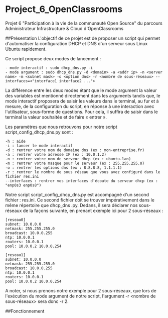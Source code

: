 # Project_6_OpenClassrooms
Projet 6 "Participation à la vie de la communauté Open Source" du parcours Administrateur Infrastructure &amp; Cloud d'OpenClassrooms

##Présentation
L'objectif de ce projet est de proposer un script qui permet d'automatiser la configuration DHCP et DNS d'un serveur sous Linux Ubuntu rapidement.

Ce script propose deux modes de lancement :
```
- mode interactif : sudo dhcp_dns.py -i 
- mode argument : sudo dhcp_dns.py -d <domain> -a <addr ip> -n <server name> -m <subnet mask> -o <option dns> -r <nombre de sous-réseaux> --interfaces=<"interface1 interface2 ..."> 
```
La différence entre les deux modes étant que le mode argument la valeur des variables est mentionné directement dans les arguments tandis que, le mode interactif proposera de saisir les valeurs dans le terminal, au fur et à mesure, de la configuration du script, en réponse à une interaction avec l'utilisateur, sous-forme de questions. Pour cela, il suffira de saisir dans le terminal la valeur souhaitée et de faire « entrer ».

Les paramètres que nous retrouvons pour notre script script_config_dhcp_dns.py sont :
```
-h : aide 
-i : lancer le mode interactif
-d : rentrer votre nom de domaine dns (ex : mon-entreprise.fr)
-a : rentrer votre adresse IP (ex : 10.0.1.2)
-n : rentrer votre nom de serveur dhcp (ex : ubuntu.lan)
-m : rentrer votre masque pour le serveur (ex : 255.255.255.0)
-o : rentrer les options dns (ex : 8.8.8.8, 1.1.1.1)
-r : rentrer le nombre de sous réseau que vous avez configuré dans le fichier res.ini
--interfaces : rentrer vos interfaces d'écoute du serveur dhcp (ex : "enp0s3 enp0s8")
```
Notre script script_config_dhcp_dns.py est accompagné d'un second fichier : res.ini. Ce second fichier doit se trouver impérativement dans le même répertoire que dhcp_dns .py. Dedans, il sera déclarer nos sous-réseaux de la façons suivante, en prenant exemple ici pour 2 sous-réseaux :
```
[reseau0]
subnet: 10.0.0.0
netmask: 255.255.255.0
broadcast: 10.0.0.255
ntp: 10.0.0.1
routers: 10.0.0.1
pool: 10.0.0.2 10.0.0.254

[reseau1]
subnet: 10.0.0.0
netmask: 255.255.255.0
broadcast: 10.0.0.255
ntp: 10.0.0.1
routers: 10.0.0.1
pool: 10.0.0.2 10.0.0.254
```
A noter, si nous prenons notre exemple pour 2 sous-réseaux, que lors de l'exécution du mode argument de notre script, l'argument -r <nombre de sous-réseaux> sera donc -r 2.
  
##Fonctionnement 
